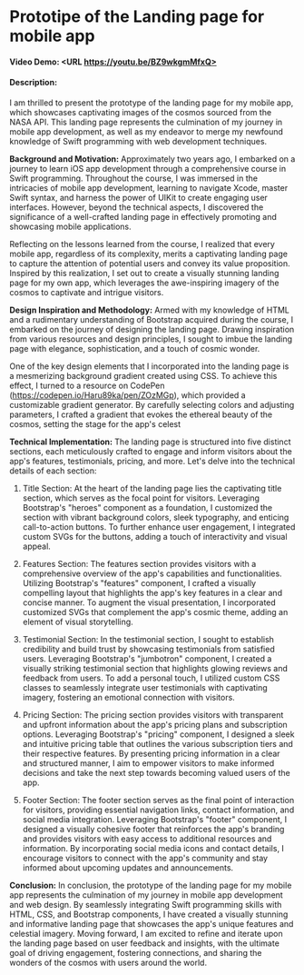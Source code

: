 # Prototipe of the Landing page for mobile app
#### Video Demo:  <URL https://youtu.be/BZ9wkgmMfxQ>
#### Description:

I am thrilled to present the prototype of the landing page for my mobile app, which showcases captivating images of the cosmos sourced from the NASA API. This landing page represents the culmination of my journey in mobile app development, as well as my endeavor to merge my newfound knowledge of Swift programming with web development techniques.

**Background and Motivation:**
Approximately two years ago, I embarked on a journey to learn iOS app development through a comprehensive course in Swift programming. Throughout the course, I was immersed in the intricacies of mobile app development, learning to navigate Xcode, master Swift syntax, and harness the power of UIKit to create engaging user interfaces. However, beyond the technical aspects, I discovered the significance of a well-crafted landing page in effectively promoting and showcasing mobile applications.

Reflecting on the lessons learned from the course, I realized that every mobile app, regardless of its complexity, merits a captivating landing page to capture the attention of potential users and convey its value proposition. Inspired by this realization, I set out to create a visually stunning landing page for my own app, which leverages the awe-inspiring imagery of the cosmos to captivate and intrigue visitors.

**Design Inspiration and Methodology:**
Armed with my knowledge of HTML and a rudimentary understanding of Bootstrap acquired during the course, I embarked on the journey of designing the landing page. Drawing inspiration from various resources and design principles, I sought to imbue the landing page with elegance, sophistication, and a touch of cosmic wonder.

One of the key design elements that I incorporated into the landing page is a mesmerizing background gradient created using CSS. To achieve this effect, I turned to a resource on CodePen (https://codepen.io/Haru89ka/pen/ZOzMGp), which provided a customizable gradient generator. By carefully selecting colors and adjusting parameters, I crafted a gradient that evokes the ethereal beauty of the cosmos, setting the stage for the app's celest


**Technical Implementation:**
The landing page is structured into five distinct sections, each meticulously crafted to engage and inform visitors about the app's features, testimonials, pricing, and more. Let's delve into the technical details of each section:

1. Title Section:
At the heart of the landing page lies the captivating title section, which serves as the focal point for visitors. Leveraging Bootstrap's "heroes" component as a foundation, I customized the section with vibrant background colors, sleek typography, and enticing call-to-action buttons. To further enhance user engagement, I integrated custom SVGs for the buttons, adding a touch of interactivity and visual appeal.

2. Features Section:
The features section provides visitors with a comprehensive overview of the app's capabilities and functionalities. Utilizing Bootstrap's "features" component, I crafted a visually compelling layout that highlights the app's key features in a clear and concise manner. To augment the visual presentation, I incorporated customized SVGs that complement the app's cosmic theme, adding an element of visual storytelling.

3. Testimonial Section:
In the testimonial section, I sought to establish credibility and build trust by showcasing testimonials from satisfied users. Leveraging Bootstrap's "jumbotron" component, I created a visually striking testimonial section that highlights glowing reviews and feedback from users. To add a personal touch, I utilized custom CSS classes to seamlessly integrate user testimonials with captivating imagery, fostering an emotional connection with visitors.

4. Pricing Section:
The pricing section provides visitors with transparent and upfront information about the app's pricing plans and subscription options. Leveraging Bootstrap's "pricing" component, I designed a sleek and intuitive pricing table that outlines the various subscription tiers and their respective features. By presenting pricing information in a clear and structured manner, I aim to empower visitors to make informed decisions and take the next step towards becoming valued users of the app.

5. Footer Section:
The footer section serves as the final point of interaction for visitors, providing essential navigation links, contact information, and social media integration. Leveraging Bootstrap's "footer" component, I designed a visually cohesive footer that reinforces the app's branding and provides visitors with easy access to additional resources and information. By incorporating social media icons and contact details, I encourage visitors to connect with the app's community and stay informed about upcoming updates and announcements.

**Conclusion:**
In conclusion, the prototype of the landing page for my mobile app represents the culmination of my journey in mobile app development and web design. By seamlessly integrating Swift programming skills with HTML, CSS, and Bootstrap components, I have created a visually stunning and informative landing page that showcases the app's unique features and celestial imagery. Moving forward, I am excited to refine and iterate upon the landing page based on user feedback and insights, with the ultimate goal of driving engagement, fostering connections, and sharing the wonders of the cosmos with users around the world.
